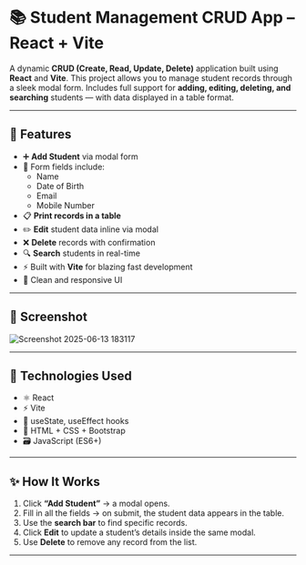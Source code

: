 # 📚 Student Management CRUD App – React + Vite

A dynamic **CRUD (Create, Read, Update, Delete)** application built using **React** and **Vite**. This project allows you to manage student records through a sleek modal form. Includes full support for **adding, editing, deleting, and searching** students — with data displayed in a table format.

---

## 🚀 Features

- ➕ **Add Student** via modal form
- 🧾 Form fields include:
  - Name
  - Date of Birth
  - Email
  - Mobile Number
- 📋 **Print records in a table**
- ✏️ **Edit** student data inline via modal
- ❌ **Delete** records with confirmation
- 🔍 **Search** students in real-time
- ⚡ Built with **Vite** for blazing fast development
- 🎨 Clean and responsive UI

---

## 📸 Screenshot

![Screenshot 2025-06-13 183117](https://github.com/user-attachments/assets/88674deb-087f-4e9d-8595-67fdaff9d6dc)


---

## 🧰 Technologies Used

- ⚛️ React 
- ⚡ Vite 
- 🧠 useState, useEffect hooks
- 📄 HTML + CSS + Bootstrap
- 🗃️ JavaScript (ES6+)

---

## ✨ How It Works

1. Click **“Add Student”** → a modal opens.
2. Fill in all the fields → on submit, the student data appears in the table.
3. Use the **search bar** to find specific records.
4. Click **Edit** to update a student’s details inside the same modal.
5. Use **Delete** to remove any record from the list.

---


